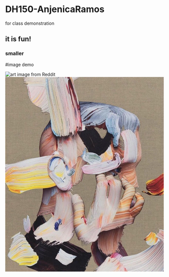 # DH150-AnjenicaRamos
for class demonstration

## it is fun! 

### smaller


#image demo 

![art image from Reddit](https://i.redd.it/v6bllw52rzq41.jpg)
![art still from Reddit](dh150demo.jpg)
